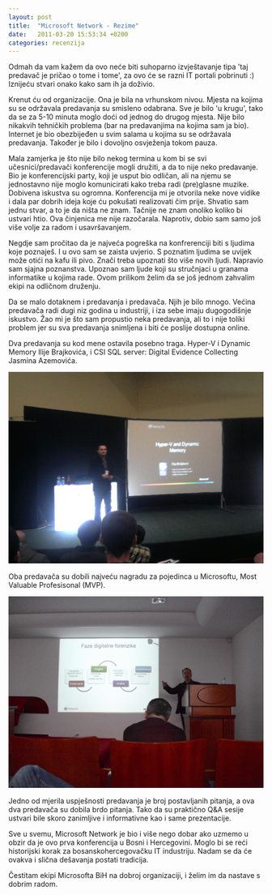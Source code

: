 ```yaml
---
layout: post
title:  "Microsoft Network - Rezime"
date:   2011-03-20 15:53:34 +0200
categories: recenzija
---
```

Odmah da vam kažem da ovo neće biti suhoparno izvještavanje tipa 'taj predavač je pričao o tome i tome', za ovo će se razni IT portali pobrinuti :) Iznijeću stvari onako kako sam ih ja doživio.

Krenut ću od organizacije. Ona je bila na vrhunskom nivou. Mjesta na kojima su se održavala predavanja su smisleno odabrana. Sve je bilo 'u krugu', tako da se za 5-10 minuta moglo doći od jednog do drugog mjesta. Nije bilo nikakvih tehničkih problema (bar na predavanjima na kojima sam ja bio). Internet je bio obezbijeđen u svim salama u kojima su se održavala predavanja. Također je bilo i dovoljno osvježenja tokom pauza.

Mala zamjerka je što nije bilo nekog termina u kom bi se svi učesnici/predavači konferencije mogli družiti, a da to nije neko predavanje. Bio je konferencijski party, koji je usput bio odličan, ali na njemu se jednostavno nije moglo komunicirati kako treba radi (pre)glasne muzike.
Dobivena iskustva su ogromna. Konferencija mi je otvorila neke nove vidike i dala par dobrih ideja koje ću pokušati realizovati čim prije. Shvatio sam jednu stvar, a to je da ništa ne znam. Tačnije ne znam onoliko koliko bi ustvari htio. Ova činjenica me nije razočarala. Naprotiv, dobio sam samo još više volje za radom i usavršavanjem.

Negdje sam pročitao da je najveća pogreška na konfrerenciji biti s ljudima koje poznaješ. I u ovo sam se zaista uvjerio. S poznatim ljudima se uvijek može otići na kafu ili pivo. Znači treba upoznati što više novih ljudi. Napravio sam sjajna poznanstva. Upoznao sam ljude koji su stručnjaci u granama informatike u kojima rade. Ovom prilikom želim da se još jednom zahvalim ekipi na odličnom druženju.

Da se malo dotaknem i predavanja i predavača. Njih je bilo mnogo. Većina predavača radi dugi niz godina u industriji, i iza sebe imaju dugogodišnje iskustvo. Žao mi je što sam propustio neka predavanja, ali to i nije toliki problem jer su sva predavanja snimljena i biti će poslije dostupna online.

Dva predavanja su kod mene ostavila posebno traga. Hyper-V i Dynamic Memory Ilije Brajkovića, i CSI SQL server: Digital Evidence Collecting Jasmina Azemovića.

<img src="/assets/msn_bl_1.jpg" width="600" />

Oba predavača su dobili najveću nagradu za pojedinca u Microsoftu, Most Valuable Profesisonal (MVP).

<img src="/assets/msn_bl_2.jpg" width="600" />

Jedno od mjerila uspješnosti predavanja je broj postavljanih pitanja, a ova dva predavača su dobila brdo pitanja. Tako da su praktično Q&A sesije ustvari bile skoro zanimljive i informativne kao i same prezentacije.

Sve u svemu, Microsoft Network je bio i više nego dobar ako uzmemo u obzir da je ovo prva konferencija u Bosni i Hercegovini. Moglo bi se reći historijski korak za bosanskohercegovačku IT industriju. Nadam se da će ovakva i slična dešavanja postati tradicija.

Čestitam ekipi Microsofta BiH na dobroj organizaciji, i želim im da nastave s dobrim radom.
